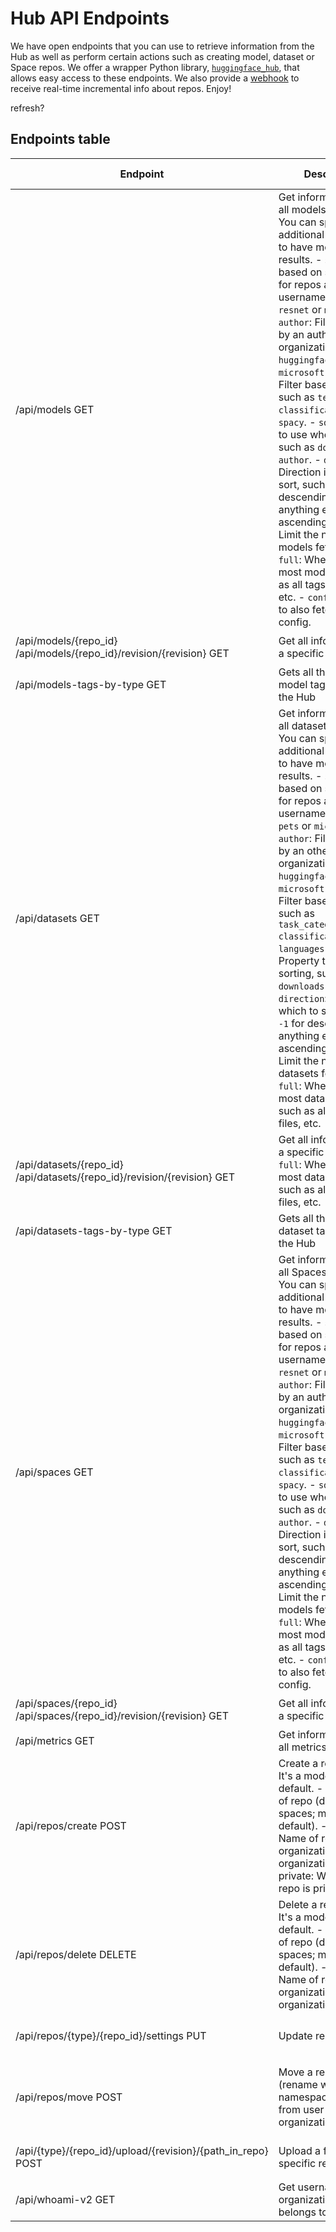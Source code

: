 # Hub API Endpoints

We have open endpoints that you can use to retrieve information from the Hub as well as perform certain actions such as creating model, dataset or Space repos. We offer a wrapper Python library, [`huggingface_hub`](https://github.com/huggingface/huggingface_hub), that allows easy access to these endpoints. We also provide a [webhook](#webhook) to receive real-time incremental info about repos. Enjoy!

<redoc spec-url='https://petstore.swagger.io/v2/swagger.json'></redoc>
<div>
  <script src="https://cdn.redoc.ly/redoc/latest/bundles/redoc.standalone.js"> </script>
</div>

refresh?

## Endpoints table

| Endpoint                                                                     	| Description                                                                                                                                                                                                                                                                                                                                                                                                                                                                                                                                                                                                                                                                                                                                                            	| `huggingface_hub` root methods    	| Payload                                                                                                                                                               	|   	|
|------------------------------------------------------------------------------	|------------------------------------------------------------------------------------------------------------------------------------------------------------------------------------------------------------------------------------------------------------------------------------------------------------------------------------------------------------------------------------------------------------------------------------------------------------------------------------------------------------------------------------------------------------------------------------------------------------------------------------------------------------------------------------------------------------------------------------------------------------------------	|-----------------------------------	|-----------------------------------------------------------------------------------------------------------------------------------------------------------------------	|---	|
| /api/models     GET                                                          	| Get information from all models in the Hub. You can specify additional parameters to have more specific results.   - `search`: Filter based on substrings for repos and their usernames, such as `resnet` or `microsoft` - `author`: Filter models by an author or organization, such as `huggingface` or `microsoft` - `filter`: Filter based on tags, such as `text-classification` or `spacy`. - `sort`: Property to use when sorting, such as `downloads` or `author`.  - `direction`: Direction in which to sort, such as `-1` for descending, and anything else for ascending. - `limit`: Limit the number of models fetched.  - `full`: Whether to fetch most model data, such as all tags, the files, etc.  - `config`: Whether to also fetch the repo config. 	| `list_models()`                   	| ```params= {   "search":"search", "author":"author", "filter":"filter", "sort":"sort", "direction":"direction", "limit":"limit", "full":"full", "config":"config"}``` 	|   	|
| /api/models/{repo_id}   /api/models/{repo_id}/revision/{revision}    GET     	| Get all information for a specific model.                                                                                                                                                                                                                                                                                                                                                                                                                                                                                                                                                                                                                                                                                                                              	| `model_info(repo_id, revision)`   	| ```headers = { "authorization" :  "Bearer $token" }```                                                                                                                	|   	|
| /api/models-tags-by-type   GET                                               	| Gets all the available model tags hosted in the Hub                                                                                                                                                                                                                                                                                                                                                                                                                                                                                                                                                                                                                                                                                                                    	| `get_model_tags()`                	|                                                                                                                                                                       	|   	|
| /api/datasets     GET                                                        	| Get information from all datasets in the Hub.  You can specify additional parameters to have more specific results. - `search`: Filter based on substrings for repos and their usernames, such as `pets` or `microsoft`   - `author`: Filter datasets by an other or organization, such as `huggingface` or `microsoft` - `filter`: Filter based on tags, such as `task_categories:text-classification` or `languages:en`. - `sort`: Property to use when sorting, such as `downloads` or `author`. - `direction`: Direction in which to sort, such as `-1` for descending, and anything else for ascending. - `limit`: Limit the number of datasets fetched.  - `full`: Whether to fetch most dataset data, such as all tags, the files, etc.                         	| `list_datasets()`                 	| ```params= {   "search":"search", "author":"author", "filter":"filter", "sort":"sort", "direction":"direction", "limit":"limit", "full":"full", "config":"config"}``` 	|   	|
| /api/datasets/{repo_id}   /api/datasets/{repo_id}/revision/{revision}    GET 	| Get all information for a specific dataset.   - `full`: Whether to fetch most dataset data, such as all tags, the files, etc.                                                                                                                                                                                                                                                                                                                                                                                                                                                                                                                                                                                                                                          	| `dataset_info(repo_id, revision)` 	| ```headers = { "authorization" :  "Bearer $token", "full" : "full"  }```                                                                                              	|   	|
| /api/datasets-tags-by-type   GET                                             	| Gets all the available dataset tags hosted in the Hub                                                                                                                                                                                                                                                                                                                                                                                                                                                                                                                                                                                                                                                                                                                  	| `get_dataset_tags()`              	|                                                                                                                                                                       	|   	|
| /api/spaces     GET                                                          	| Get information from all Spaces in the Hub. You can specify additional parameters to have more specific results.   - `search`: Filter based on substrings for repos and their usernames, such as `resnet` or `microsoft` - `author`: Filter models by an author or organization, such as `huggingface` or `microsoft` - `filter`: Filter based on tags, such as `text-classification` or `spacy`. - `sort`: Property to use when sorting, such as `downloads` or `author`.  - `direction`: Direction in which to sort, such as `-1` for descending, and anything else for ascending. - `limit`: Limit the number of models fetched.  - `full`: Whether to fetch most model data, such as all tags, the files, etc.  - `config`: Whether to also fetch the repo config. 	| `list_models()`                   	| ```params= {   "search":"search", "author":"author", "filter":"filter", "sort":"sort", "direction":"direction", "limit":"limit", "full":"full", "config":"config"}``` 	|   	|
| /api/spaces/{repo_id}   /api/spaces/{repo_id}/revision/{revision}    GET     	| Get all information for a specific model.                                                                                                                                                                                                                                                                                                                                                                                                                                                                                                                                                                                                                                                                                                                              	| `model_info(repo_id, revision)`   	| ```headers = { "authorization" :  "Bearer $token" }```                                                                                                                	|   	|
| /api/metrics     GET                                                         	| Get information from all metrics in the Hub.                                                                                                                                                                                                                                                                                                                                                                                                                                                                                                                                                                                                                                                                                                                           	| `list_metrics()`                  	|                                                                                                                                                                       	|   	|
| /api/repos/create     POST                                                   	| Create a repository. It's a model repo by default.   -         type: Type of repo (datasets or spaces; model by default).   - name: Name of repo.   - organization: Name of organization. -   - private: Whether the repo is private.                                                                                                                                                                                                                                                                                                                                                                                                                                                                                                                                  	| `create_repo()`                   	| ```headers = { authorization :  "Bearer $token" }```  ```json= {"type":"type", "repo_id":"repo_id", "private":"private"}```                  	|   	|
| /api/repos/delete    DELETE                                                  	| Delete a repository. It's a model repo by default.   -         type: Type of repo (datasets or spaces; model by default).   - name: Name of repo.   - organization: Name of organization.                                                                                                                                                                                                                                                                                                                                                                                                                                                                                                                                                                              	| `delete_repo()`                   	| ```headers = { "authorization" :  "Bearer $token" }```  ```json= {"type":"type", "repo_id":"repo_id"}```                                     	|   	|
| /api/repos/{type}/{repo_id}/settings   PUT                                   	| Update repo visibility.                                                                                                                                                                                                                                                                                                                                                                                                                                                                                                                                                                                                                                                                                                                                                	| `update_repo_visibility()`        	| ```headers = { "authorization" :  "Bearer $token" }```  ```json= {"private":"private"}```                                                                             	|   	|
| /api/repos/move POST                                                         	| Move a repository (rename within same namespace or transfer from user to organization).                                                                                                                                                                                                                                                                                                                                                                                                                                                                                                                                                                                                                                                                                 	| `move_repo()`                     	| ```headers = { "authorization" :  "Bearer $token" }```    ```json= {"fromRepo" : "namespace/repo_name", "toRepo" : "namespace2/repo_name2"}```                        	|   	|
| /api/{type}/{repo_id}/upload/{revision}/{path_in_repo}    POST               	| Upload a file to a specific repository.                                                                                                                                                                                                                                                                                                                                                                                                                                                                                                                                                                                                                                                                                                                                	| `upload_file()`                   	| ```headers = { "authorization" :  "Bearer $token" }```  ```"data"="bytestream"```                                                                                     	|   	|
| /api/whoami-v2    GET                                                           	| Get username and organizations the user belongs to.                                                                                                                                                                                                                                                                                                                                                                                                                                                                                                                                                                                                                                                                                                                    	| `whoami(token)`                   	| ```headers = { "authorization" :  "Bearer $token" }```                                                                                                                	|   	|